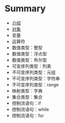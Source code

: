 # Summary

* [介绍](README.md)
* [对象](对象.md)
* 变量
* 运算符
* 数值类型：整型
* 数值类型：浮点型
* 数值类型：布尔型
* 可变序列类型：列表
* 不可变序列类型：元组
* 不可变序列类型：字符串
* 不可变序列类型：range
* 映射类型：字典
* 集合类型：集合
* 控制流语句：if
* 控制流语句：while
* 控制流语句：for

